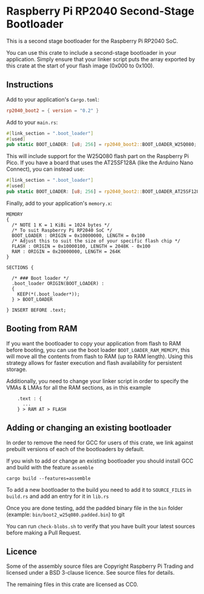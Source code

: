 # Raspberry Pi RP2040 Second-Stage Bootloader

This is a second stage bootloader for the Raspberry Pi RP2040 SoC.

You can use this crate to include a second-stage bootloader in your application. Simply ensure that your linker script 
puts the array exported by this crate at the start of your flash image (0x000 to 0x100).

## Instructions

Add to your application's `Cargo.toml`:

```toml
rp2040_boot2 = { version = "0.2" }
```

Add to your `main.rs`:

```rust
#[link_section = ".boot_loader"]
#[used]
pub static BOOT_LOADER: [u8; 256] = rp2040_boot2::BOOT_LOADER_W25Q080;
```

This will include support for the W25Q080 flash part on the Raspberry Pi Pico. If you have a board that uses the AT25SF128A (like the Arduino Nano Connect), you can instead use:

```rust
#[link_section = ".boot_loader"]
#[used]
pub static BOOT_LOADER: [u8; 256] = rp2040_boot2::BOOT_LOADER_AT25SF128A;
```

Finally, add to your application's `memory.x`:

```
MEMORY
{
  /* NOTE 1 K = 1 KiBi = 1024 bytes */
  /* To suit Raspberry Pi RP2040 SoC */
  BOOT_LOADER : ORIGIN = 0x10000000, LENGTH = 0x100
  /* Adjust this to suit the size of your specific flash chip */
  FLASH : ORIGIN = 0x10000100, LENGTH = 2048K - 0x100
  RAM : ORIGIN = 0x20000000, LENGTH = 264K
}

SECTIONS {

  /* ### Boot loader */
  .boot_loader ORIGIN(BOOT_LOADER) :
  {
    KEEP(*(.boot_loader*));
  } > BOOT_LOADER

} INSERT BEFORE .text;
```

## Booting from RAM

If you want the bootloader to copy your application from flash to RAM before booting, you can use the boot loader `BOOT_LOADER_RAM_MEMCPY`, this will move all the contents from flash to RAM (up to RAM length). Using this strategy allows for faster execution and flash availability for persistent storage.

Additionally, you need to change your linker script in order to specify the VMAs & LMAs for all the RAM sections, as in this example

```
    .text : {
      ...
    } > RAM AT > FLASH
```

## Adding or changing an existing bootloader

In order to remove the need for GCC for users of this crate, we link against prebuilt versions of each of the bootloaders by default.

If you wish to add or change an existing bootloader you should install GCC and build with the feature `assemble`

```
cargo build --features=assemble
```

To add a new bootloader to the build you need to add it to `SOURCE_FILES` in `build.rs` and add an entry for it in `lib.rs`

Once you are done testing, add the padded binary file in the `bin` folder (example: `bin/boot2_w25q080.padded.bin`) to git

You can run `check-blobs.sh` to verify that you have built your latest sources before making a Pull Request.

## Licence

Some of the assembly source files are Copyright Raspberry Pi Trading and licensed under a BSD 3-clause licence. See source files for details.

The remaining files in this crate are licensed as CC0.

